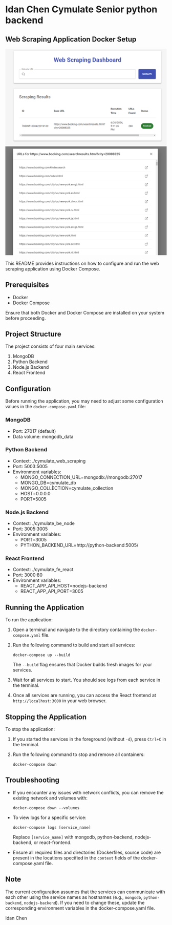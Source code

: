 # Idan Chen Cymulate Senior python backend
## Web Scraping Application Docker Setup


![Project Logo](project1.png)
![Project Logo](project2.png)

This README provides instructions on how to configure and run the web scraping application using Docker Compose.

## Prerequisites

- Docker
- Docker Compose

Ensure that both Docker and Docker Compose are installed on your system before proceeding.

## Project Structure

The project consists of four main services:

1. MongoDB
2. Python Backend
3. Node.js Backend
4. React Frontend

## Configuration

Before running the application, you may need to adjust some configuration values in the `docker-compose.yaml` file:

### MongoDB
- Port: 27017 (default)
- Data volume: mongodb_data

### Python Backend
- Context: ./cymulate_web_scraping
- Port: 5003:5005
- Environment variables:
  - MONGO_CONNECTION_URL=mongodb://mongodb:27017
  - MONGO_DB=cymulate_db
  - MONGO_COLLECTION=cymulate_collection
  - HOST=0.0.0.0
  - PORT=5005

### Node.js Backend
- Context: ./cymulate_be_node
- Port: 3005:3005
- Environment variables:
  - PORT=3005
  - PYTHON_BACKEND_URL=http://python-backend:5005/

### React Frontend
- Context: ./cymulate_fe_react
- Port: 3000:80
- Environment variables:
  - REACT_APP_API_HOST=nodejs-backend
  - REACT_APP_API_PORT=3005

## Running the Application

To run the application:

1. Open a terminal and navigate to the directory containing the `docker-compose.yaml` file.

2. Run the following command to build and start all services:

   ```
   docker-compose up --build
   ```

   The `--build` flag ensures that Docker builds fresh images for your services.

3. Wait for all services to start. You should see logs from each service in the terminal.

4. Once all services are running, you can access the React frontend at `http://localhost:3000` in your web browser.

## Stopping the Application

To stop the application:

1. If you started the services in the foreground (without `-d`), press `Ctrl+C` in the terminal.

2. Run the following command to stop and remove all containers:

   ```
   docker-compose down
   ```

## Troubleshooting

- If you encounter any issues with network conflicts, you can remove the existing network and volumes with:

  ```
  docker-compose down --volumes
  ```

- To view logs for a specific service:

  ```
  docker-compose logs [service_name]
  ```

  Replace `[service_name]` with mongodb, python-backend, nodejs-backend, or react-frontend.

- Ensure all required files and directories (Dockerfiles, source code) are present in the locations specified in the `context` fields of the docker-compose.yaml file.

## Note

The current configuration assumes that the services can communicate with each other using the service names as hostnames (e.g., `mongodb`, `python-backend`, `nodejs-backend`). If you need to change these, update the corresponding environment variables in the docker-compose.yaml file.

Idan Chen